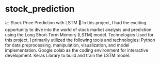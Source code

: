 # stock_prediction
📈 Stock Price Prediction with LSTM 🚀 In this project, I had the exciting opportunity to dive into the world of stock market analysis and prediction using the Long Short-Term Memory (LSTM) model. Technologies Used for this project, I primarily utilized the following tools and technologies: Python for data preprocessing, manipulation, visualization, and model implementation. Google colab as the coding environment for interactive development. Keras Library to build and train the LSTM model.
